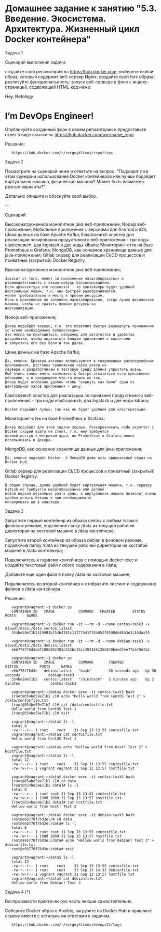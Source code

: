 # Домашнее задание к занятию "5.3. Введение. Экосистема. Архитектура. Жизненный цикл Docker контейнера"

   Задача 1
   
   Сценарий выполения задачи:

   создайте свой репозиторий на https://hub.docker.com;
   выберете любой образ, который содержит веб-сервер Nginx;
   создайте свой fork образа;
   реализуйте функциональность: запуск веб-сервера в фоне с индекс-страницей, содержащей HTML-код ниже:
   <html>
   <head>
   Hey, Netology
   </head>
   <body>
   <h1>I’m DevOps Engineer!</h1>
   </body>
   </html>
   
   Опубликуйте созданный форк в своем репозитории и предоставьте ответ в виде ссылки на https://hub.docker.com/username_repo.

   Решение:
```
   https://hub.docker.com/r/sergeyklimov/repo/tags
```   
   Задача 2

   Посмотрите на сценарий ниже и ответьте на вопрос: "Подходит ли в этом сценарии использование Docker контейнеров
   или лучше подойдет виртуальная машина, физическая машина? Может быть возможны разные варианты?"

   Детально опишите и обоснуйте свой выбор.

   --

   Сценарий:

   Высоконагруженное монолитное java веб-приложение;
   Nodejs веб-приложение;
   Мобильное приложение c версиями для Android и iOS;
   Шина данных на базе Apache Kafka;
   Elasticsearch кластер для реализации логирования продуктивного веб-приложения - три ноды elasticsearch, два logstash и две ноды kibana;
   Мониторинг-стек на базе Prometheus и Grafana;
   MongoDB, как основное хранилище данных для java-приложения;
   Gitlab сервер для реализации CI/CD процессов и приватный (закрытый) Docker Registry.

Высоконагруженное монолитное java веб-приложение;

```
Зависит от того, может ли приложение масштабироваться и взаимодействовать с каким-нибудь балансировщиком. 
Если архитектура это позволяет - то контейнеры будут удобней виртуальных машин, т.к. они быстрей разворачиваются,
менее требовательны к месту и прочим ресурсам.
Если в приложение не заложено масштабирование, тогда лучше физическая машина, чтобы не тратить лишние ресурсы на
виртуализацию.
```
Nodejs веб-приложение;
```
Докер подойдёт хорошо, т.к. это позволит быстро развернуть приложение со всеми необходимыми библиотеками.
Это могло бы пригодиться, например для автотестов и удобства разработки, чтобы поделиться билдом приложения с коллегами
и запустить его без боли и так далее. 
```
Шина данных на базе Apache Kafka;
```
Да, вполне. Брокеры активно используются в современных распределённых приложениях, доставка приложения через докер на
сервера и разработчикам в тестовую среду должна упростить жизнь.
Ещё очень важно иметь возможность быстро откатиться если приложение обновили, и в продакшене что-то пошло не так. 
Докер будет особенно удобен чтобы "вернуть как было" один из центральных узлов приложения - шину.
```
Elasticsearch кластер для реализации логирования продуктивного веб-приложения - три ноды elasticsearch, два logstash и
две ноды kibana;
```
Docker подойдёт лучше, так как он будет удобней для кластеризации.
```
Мониторинг-стек на базе Prometheus и Grafana;
```
Докер подойдёт для этой задачи хорошо. Разворвачивать node_exporter с Docker скорей всего не стоит, т.к. ему требуется
прямой доступ к метрикам ядра, но Prometheus и Grafana можно использовать в Докере.
```
MongoDB, как основное хранилище данных для java-приложения;
```
Да, вполне подойдёт Docker. У MongoDB даже есть официальный образ на Docker Hub.
```
Gitlab сервер для реализации CI/CD процессов и приватный (закрытый) Docker Registry.
```
В общем случае, думаю удобней будет виртуальная машина, т.к. серверу GitLab не требуется масштабирование или деплой 
новой версии несколько раз в день, а виртуальная машина позволит очень удобно делать бекапы и при необходимости 
мигрировать её в кластере.
```

   Задача 3

   Запустите первый контейнер из образа centos c любым тэгом в фоновом режиме, подключив папку /data из текущей рабочей
   директории на хостовой машине в /data контейнера;

   Запустите второй контейнер из образа debian в фоновом режиме, подключив папку /data из текущей рабочей директории
   на хостовой машине в /data контейнера;

   Подключитесь к первому контейнеру с помощью docker exec и создайте текстовый файл любого содержания в /data;
   
   Добавьте еще один файл в папку /data на хостовой машине;

   Подключитесь во второй контейнер и отобразите листинг и содержание файлов в /data контейнера.
   
   Решение:

```
   vagrant@vagrant:~$ docker ps
   CONTAINER ID   IMAGE           COMMAND   CREATED        STATUS        PORTS     NAMES

   vagrant@vagrant:~$ docker run -it --rm -d --name centos-task3 -v $(pwd)/data:/data centos:latest
   354be59e71b2419981b754b4783c11f77b41770a052f0590de88b3e2c10daaf0
   
   vagrant@vagrant:~$ docker run -it --rm -d --name debian-task3 -v $(pwd)/data:/data debian:latest
   e6b778f76d3ebf200b802481c452bc36cc394166129d840baedfee77ba79a7a2
   
   vagrant@vagrant:~$ docker ps
   CONTAINER ID   IMAGE           COMMAND       CREATED          STATUS          PORTS     NAMES
   e6b778f76d3e   debian:latest   "bash"        38 seconds ago   Up 38 seconds             debian-task3
   354be59e71b2   centos:latest   "/bin/bash"   2 minutes ago    Up 2 minutes              centos-task3
   
   vagrant@vagrant:~/data$ docker exec -it centos-task3 bash
   [root@354be59e71b2 /]# echo "Hello world from CentOS Test 1" > /data/centosfile.txt
   [root@354be59e71b2 /]# cat /data/centosfile.txt
   Hello world from CentOS Test 1
   [root@354be59e71b2 /]# exit
   
   vagrant@vagrant:~/data$ ls -l
   total 8
   -rw-r--r-- 1 root    root    31 Sep 13 13:55 centosfile.txt
   vagrant@vagrant:~/data$ cat centosfile.txt
   Hello world from CentOS Test 1
   
   vagrant@vagrant:~/data$ echo "Hellow world from Host! Test 2" > hostfile.txt
   vagrant@vagrant:~/data$ ls -l
   total 12
   -rw-r--r-- 1 root    root    31 Sep 13 13:55 centosfile.txt
   -rw-rw-r-- 1 vagrant vagrant 31 Sep 13 13:57 hostfile.txt
   
   vagrant@vagrant:~/data$ docker exec -it centos-task3 bash
   [root@354be59e71b2 /]# cd data
   [root@354be59e71b2 data]# ls -l
   total 8
   -rw-r--r-- 1 root root 31 Sep 13 13:55 centosfile.txt
   -rw-rw-r-- 1 1000 1000 31 Sep 13 13:57 hostfile.txt
   [root@354be59e71b2 data]# cat hostfile.txt
   Hellow world from Host! Test 2
   
   vagrant@vagrant:~/data$ docker exec -it debian-task3 bash
   root@e6b778f76d3e:/# cd data
   root@e6b778f76d3e:/data# ls -l
   total 8
   -rw-r--r-- 1 root root 31 Sep 13 13:55 centosfile.txt
   -rw-rw-r-- 1 1000 1000 31 Sep 13 13:57 hostfile.txt
   root@e6b778f76d3e:/data# echo "Hellow world from Debian! Test 3" > debianfile.txt
   root@e6b778f76d3e:/data# exit
   
   vagrant@vagrant:~/data$ ls -l
   total 12
   -rw-r--r-- 1 root    root    31 Sep 13 13:55 centosfile.txt
   -rw-r--r-- 1 root    root    33 Sep 13 14:13 debianfile.txt
   -rw-rw-r-- 1 vagrant vagrant 31 Sep 13 13:57 hostfile.txt
   vagrant@vagrant:~/data$ cat debianfile.txt
   Hellow world from Debian! Test 3
```
   
   Задача 4 (*)

   Воспроизвести практическую часть лекции самостоятельно.

   Соберите Docker образ с Ansible, загрузите на Docker Hub и пришлите ссылку вместе с остальными ответами к задачам.

```
   https://hub.docker.com/r/sergeyklimov/devops22/tags
   
```